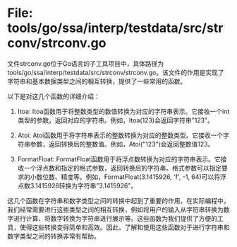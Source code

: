 # File: tools/go/ssa/interp/testdata/src/strconv/strconv.go

文件strconv.go位于Go语言的子工具项目中，具体路径为tools/go/ssa/interp/testdata/src/strconv/strconv.go。该文件的作用是实现了字符串和基本数据类型之间的相互转换，提供了一些常用的函数。

以下是对这几个函数的详细介绍：

1. Itoa:
   Itoa函数用于将整数类型的数值转换为对应的字符串表示。它接收一个int类型的参数，返回对应的字符串。例如，Itoa(123)会返回字符串"123"。

2. Atoi:
   Atoi函数用于将字符串表示的整数转换为对应的整数类型。它接收一个字符串参数，返回转换后的整数值。例如，Atoi("123")会返回整数值123。

3. FormatFloat:
   FormatFloat函数用于将浮点数转换为对应的字符串表示。它接收一个浮点数和指定的格式参数，返回转换后的字符串。格式参数可以指定要求的小数位数、精度等。例如，FormatFloat(3.1415926, 'f', -1, 64)可以将浮点数3.1415926转换为字符串"3.1415926"。

这几个函数在字符串和数字类型之间的转换中起到了重要的作用。在实际编程中，我们经常需要进行这些类型之间的相互转换，例如将用户的输入从字符串转换为数字进行计算、将数字转换为字符串进行展示等。这些函数为我们提供了方便的工具，使得这些转换变得简单和高效。因此，了解和使用这些函数对于进行字符串和数字类型之间的转换非常有帮助。

